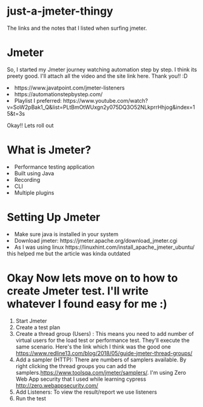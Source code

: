 # just-a-jmeter-thingy
The links and the notes that I listed when surfing jmeter.

# Jmeter 

So, I started my Jmeter journey watching automation step by step. I think its preety good. I'll attach all the video and the site link here. Thank you!! :D

<li> https://www.javatpoint.com/jmeter-listeners </li>

<li> https://automationstepbystep.com/ </li>

<li> Playlist I preferred: https://www.youtube.com/watch?v=SoW2pBak1_Q&list=PLtBmOtWUxgn2y075DQ3O52NLkprrHhjog&index=15&t=3s </li>


Okay!! Lets roll out

# What is Jmeter?

<li> Performance testing application </li>
<li> Built using Java </li>
<li> Recording </li>
<li> CLI </li>
<li> Multiple plugins </li>

# Setting Up Jmeter
<li> Make sure java is installed in your system </li>
<li> Download jmeter: https://jmeter.apache.org/download_jmeter.cgi    </li>
<li> As I was using linux https://linuxhint.com/install_apache_jmeter_ubuntu/ this helped me but the article was kinda outdated </li>
    
# Okay Now lets move on to how to create Jmeter test. I'll write whatever I found easy for me :)

1. Start Jmeter
2. Create a test plan
3. Create a thread group (Users) : This means you need to add number of virtual users for the load test or performance test. They'll execute the same scenario. 
    Here's the link which I think was the good one https://www.redline13.com/blog/2018/05/guide-jmeter-thread-groups/
4. Add a sampler (HTTP): There are numbers of samplers available. By right clicking the thread groups you can add the samplers.https://www.toolsqa.com/jmeter/samplers/. I'm using Zero Web App security that I used while learning cypress http://zero.webappsecurity.com/ 
5. Add Listeners: To view the result/report we use listeners 
6. Run the test
